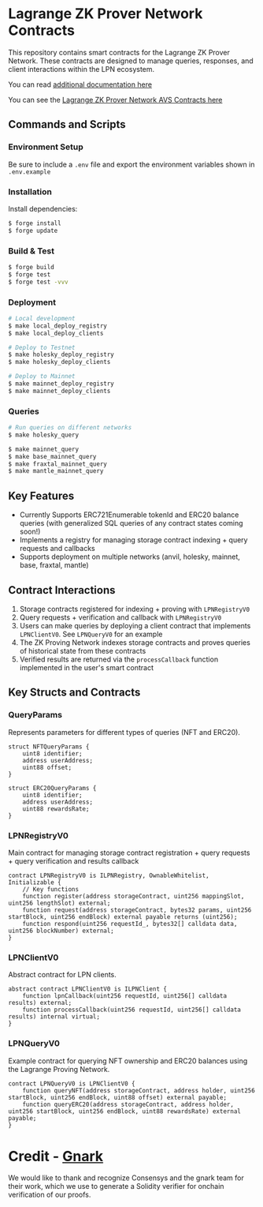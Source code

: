# Lagrange ZK Prover Network Contracts

This repository contains smart contracts for the Lagrange ZK Prover Network. These contracts are designed to manage queries, responses, and client interactions within the LPN ecosystem.

You can read [additional documentation here](https://docs.lagrange.dev/zk-coprocessor/euclid-testnet/overview)

You can see the [Lagrange ZK Prover Network AVS Contracts here](https://github.com/Lagrange-Labs/zkmr-avs-contracts)

## Commands and Scripts

### Environment Setup
Be sure to include a `.env` file and export the environment variables shown in `.env.example`

### Installation
Install dependencies:
```bash
$ forge install
$ forge update
```

### Build & Test
```bash
$ forge build
$ forge test
$ forge test -vvv
```

### Deployment
```bash
# Local development
$ make local_deploy_registry
$ make local_deploy_clients

# Deploy to Testnet
$ make holesky_deploy_registry
$ make holesky_deploy_clients

# Deploy to Mainnet
$ make mainnet_deploy_registry
$ make mainnet_deploy_clients
```

### Queries
```bash
# Run queries on different networks
$ make holesky_query

$ make mainnet_query
$ make base_mainnet_query
$ make fraxtal_mainnet_query
$ make mantle_mainnet_query
```

## Key Features

- Currently Supports ERC721Enumerable tokenId and ERC20 balance queries (with generalized SQL queries of any contract states coming soon!)
- Implements a registry for managing storage contract indexing + query requests and callbacks
- Supports deployment on multiple networks (anvil, holesky, mainnet, base, fraxtal, mantle)

## Contract Interactions

1. Storage contracts registered for indexing + proving with `LPNRegistryV0`
2. Query requests + verification and callback with `LPNRegistryV0`
2. Users can make queries by deploying a client contract that implements `LPNClientV0`. See `LPNQueryV0` for an example
3. The ZK Proving Network indexes storage contracts and proves queries of historical state from these contracts
4. Verified results are returned via the `processCallback` function implemented in the user's smart contract

## Key Structs and Contracts

### QueryParams
Represents parameters for different types of queries (NFT and ERC20).

```solidity
struct NFTQueryParams {
    uint8 identifier;
    address userAddress;
    uint88 offset;
}

struct ERC20QueryParams {
    uint8 identifier;
    address userAddress;
    uint88 rewardsRate;
}
```

### LPNRegistryV0
Main contract for managing storage contract registration + query requests + query verification and results callback

```solidity
contract LPNRegistryV0 is ILPNRegistry, OwnableWhitelist, Initializable {
    // Key functions
    function register(address storageContract, uint256 mappingSlot, uint256 lengthSlot) external;
    function request(address storageContract, bytes32 params, uint256 startBlock, uint256 endBlock) external payable returns (uint256);
    function respond(uint256 requestId_, bytes32[] calldata data, uint256 blockNumber) external;
}
```

### LPNClientV0
Abstract contract for LPN clients.

```solidity
abstract contract LPNClientV0 is ILPNClient {
    function lpnCallback(uint256 requestId, uint256[] calldata results) external;
    function processCallback(uint256 requestId, uint256[] calldata results) internal virtual;
}
```

### LPNQueryV0
Example contract for querying NFT ownership and ERC20 balances using the Lagrange Proving Network.

```solidity
contract LPNQueryV0 is LPNClientV0 {
    function queryNFT(address storageContract, address holder, uint256 startBlock, uint256 endBlock, uint88 offset) external payable;
    function queryERC20(address storageContract, address holder, uint256 startBlock, uint256 endBlock, uint88 rewardsRate) external payable;
}
```

# Credit - [Gnark](https://github.com/Consensys/gnark)
We would like to thank and recognize Consensys and the gnark team for their work, which we use to generate a Solidity verifier for onchain verification of our proofs.
